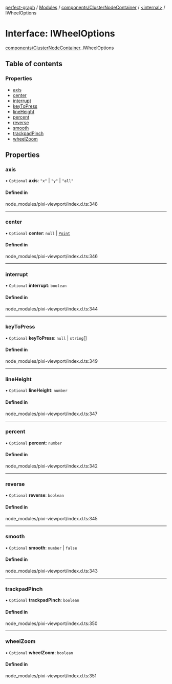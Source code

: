[perfect-graph](../README.md) / [Modules](../modules.md) / [components/ClusterNodeContainer](../modules/components_ClusterNodeContainer.md) / [<internal\>](../modules/components_ClusterNodeContainer._internal_.md) / IWheelOptions

# Interface: IWheelOptions

[components/ClusterNodeContainer](../modules/components_ClusterNodeContainer.md).[<internal>](../modules/components_ClusterNodeContainer._internal_.md).IWheelOptions

## Table of contents

### Properties

- [axis](components_ClusterNodeContainer._internal_.IWheelOptions.md#axis)
- [center](components_ClusterNodeContainer._internal_.IWheelOptions.md#center)
- [interrupt](components_ClusterNodeContainer._internal_.IWheelOptions.md#interrupt)
- [keyToPress](components_ClusterNodeContainer._internal_.IWheelOptions.md#keytopress)
- [lineHeight](components_ClusterNodeContainer._internal_.IWheelOptions.md#lineheight)
- [percent](components_ClusterNodeContainer._internal_.IWheelOptions.md#percent)
- [reverse](components_ClusterNodeContainer._internal_.IWheelOptions.md#reverse)
- [smooth](components_ClusterNodeContainer._internal_.IWheelOptions.md#smooth)
- [trackpadPinch](components_ClusterNodeContainer._internal_.IWheelOptions.md#trackpadpinch)
- [wheelZoom](components_ClusterNodeContainer._internal_.IWheelOptions.md#wheelzoom)

## Properties

### axis

• `Optional` **axis**: ``"x"`` \| ``"y"`` \| ``"all"``

#### Defined in

node_modules/pixi-viewport/index.d.ts:348

___

### center

• `Optional` **center**: ``null`` \| [`Point`](../classes/components_ClusterNodeContainer._internal_.Point.md)

#### Defined in

node_modules/pixi-viewport/index.d.ts:346

___

### interrupt

• `Optional` **interrupt**: `boolean`

#### Defined in

node_modules/pixi-viewport/index.d.ts:344

___

### keyToPress

• `Optional` **keyToPress**: ``null`` \| `string`[]

#### Defined in

node_modules/pixi-viewport/index.d.ts:349

___

### lineHeight

• `Optional` **lineHeight**: `number`

#### Defined in

node_modules/pixi-viewport/index.d.ts:347

___

### percent

• `Optional` **percent**: `number`

#### Defined in

node_modules/pixi-viewport/index.d.ts:342

___

### reverse

• `Optional` **reverse**: `boolean`

#### Defined in

node_modules/pixi-viewport/index.d.ts:345

___

### smooth

• `Optional` **smooth**: `number` \| ``false``

#### Defined in

node_modules/pixi-viewport/index.d.ts:343

___

### trackpadPinch

• `Optional` **trackpadPinch**: `boolean`

#### Defined in

node_modules/pixi-viewport/index.d.ts:350

___

### wheelZoom

• `Optional` **wheelZoom**: `boolean`

#### Defined in

node_modules/pixi-viewport/index.d.ts:351
